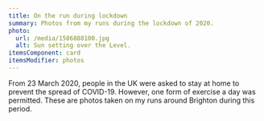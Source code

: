 ```yaml
---
title: On the run during lockdown
summary: Photos from my runs during the lockdown of 2020.
photo:
  url: /media/1586888100.jpg
  alt: Sun setting over the Level.
itemsComponent: card
itemsModifier: photos
---
```

From 23 March 2020, people in the UK were asked to stay at home to prevent the spread of COVID-19. However, one form of exercise a day was permitted. These are photos taken on my runs around Brighton during this period.

